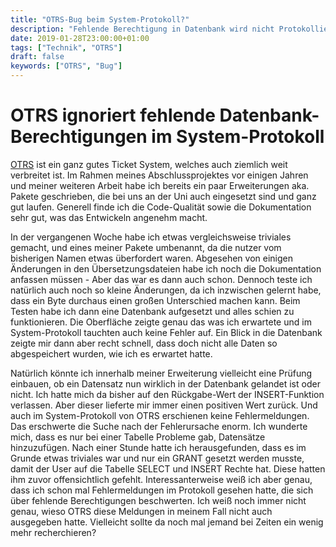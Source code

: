 ```yaml
---
title: "OTRS-Bug beim System-Protokoll?"
description: "Fehlende Berechtigung in Datenbank wird nicht Protokolliert"
date: 2019-01-28T23:00:00+01:00
tags: ["Technik", "OTRS"]
draft: false
keywords: ["OTRS", "Bug"]
---
```


# OTRS ignoriert fehlende Datenbank-Berechtigungen im System-Protokoll

[OTRS](https://de.wikipedia.org/wiki/Open_Technology_Real_Services) ist ein ganz gutes Ticket System, welches auch ziemlich weit verbreitet ist. Im Rahmen meines Abschlussprojektes vor einigen Jahren und meiner weiteren Arbeit habe ich bereits ein paar Erweiterungen aka. Pakete geschrieben, die bei uns an der Uni auch eingesetzt sind und ganz gut laufen. Generell finde ich die Code-Qualität sowie die Dokumentation sehr gut, was das Entwickeln angenehm macht.

In der vergangenen Woche habe ich etwas vergleichsweise triviales gemacht, und eines meiner Pakete umbenannt, da die nutzer vom bisherigen Namen etwas überfordert waren. Abgesehen von einigen Änderungen in den Übersetzungsdateien habe ich noch die Dokumentation anfassen müssen - Aber das war es dann auch schon. Dennoch teste ich natürlich auch noch so kleine Änderungen, da ich inzwischen gelernt habe, dass ein Byte durchaus einen großen Unterschied machen kann. Beim Testen habe ich dann eine Datenbank aufgesetzt und alles schien zu funktionieren. Die Oberfläche zeigte genau das was ich erwartete und im System-Protokoll tauchten auch keine Fehler auf. Ein Blick in die Datenbank zeigte mir dann aber recht schnell, dass doch nicht alle Daten so abgespeichert wurden, wie ich es erwartet hatte.

Natürlich könnte ich innerhalb meiner Erweiterung vielleicht eine Prüfung einbauen, ob ein Datensatz nun wirklich in der Datenbank gelandet ist oder nicht. Ich hatte mich da bisher auf den Rückgabe-Wert der INSERT-Funktion verlassen. Aber dieser lieferte mir immer einen positiven Wert zurück. Und auch im System-Protokoll von OTRS erschienen keine Fehlermeldungen. Das erschwerte die Suche nach der Fehlerursache enorm. Ich wunderte mich, dass es nur bei einer Tabelle Probleme gab, Datensätze hinzuzufügen. Nach einer Stunde hatte ich herausgefunden, dass es im Grunde etwas triviales war und nur ein GRANT gesetzt werden musste, damit der User auf die Tabelle SELECT und INSERT Rechte hat. Diese hatten ihm zuvor offensichtlich gefehlt. Interessanterweise weiß ich aber genau, dass ich schon mal Fehlermeldungen im Protokoll gesehen hatte, die sich über fehlende Berechtigungen beschwerten. Ich weiß noch immer nicht genau, wieso OTRS diese Meldungen in meinem Fall nicht auch ausgegeben hatte. Vielleicht sollte da noch mal jemand bei Zeiten ein wenig mehr recherchieren?
